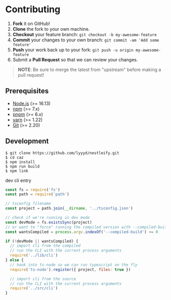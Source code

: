 # Contributing

1. **Fork** it on GitHub!
2. **Clone** the fork to your own machine.
3. **Checkout** your feature branch: `git checkout -b my-awesome-feature`
4. **Commit** your changes to your own branch: `git commit -am 'Add some feature'`
5. **Push** your work back up to your fork: `git push -u origin my-awesome-feature`
6. Submit a **Pull Request** so that we can review your changes.

> **NOTE**: Be sure to merge the latest from "upstream" before making a pull request!

## Prerequisites

- [Node.js](https://nodejs.org) (>= 16.13)
- [npm](https://www.npmjs.com) (>= 7.x)
- [pnpm](https://pnpm.io) (>= 6.x)
- [yarn](https://yarnpkg.com) (>= 1.22)
- [Git](https://git-scm.com) (>= 2.20)

## Development

```shell
$ git clone https://github.com/lyyyd/nestleify.git
$ cd caz
$ npm install
$ npm run build
$ npm link
```

dev cli entry

```javascript
const fs = require('fs')
const path = require('path')

// tsconfig filename
const project = path.join(__dirname, '../tsconfig.json')

// check if we're running in dev mode
const devMode = fs.existsSync(project)
// or want to "force" running the compiled version with --compiled-build
const wantsCompiled = process.argv.indexOf('--compiled-build') >= 0

if (!devMode || wantsCompiled) {
  // import cli from the compiled
  // run the CLI with the current process arguments
  require('../lib/cli')
} else {
  // hook into ts-node so we can run typescript on the fly
  require('ts-node').register({ project, files: true })

  // import cli from the source
  // run the CLI with the current process arguments
  require('../src/cli')
}
```

